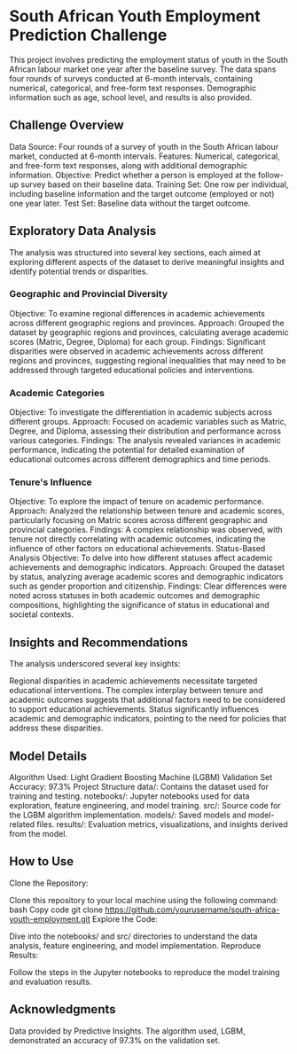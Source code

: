 # South African Youth Employment Prediction Challenge
This project involves predicting the employment status of youth in the South African labour market one year after the baseline survey. The data spans four rounds of surveys conducted at 6-month intervals, containing numerical, categorical, and free-form text responses. Demographic information such as age, school level, and results is also provided.

## Challenge Overview
Data Source: Four rounds of a survey of youth in the South African labour market, conducted at 6-month intervals.
Features: Numerical, categorical, and free-form text responses, along with additional demographic information.
Objective: Predict whether a person is employed at the follow-up survey based on their baseline data.
Training Set: One row per individual, including baseline information and the target outcome (employed or not) one year later.
Test Set: Baseline data without the target outcome.

## Exploratory Data Analysis
The analysis was structured into several key sections, each aimed at exploring different aspects of the dataset to derive meaningful insights and identify potential trends or disparities.

### Geographic and Provincial Diversity
Objective: To examine regional differences in academic achievements across different geographic regions and provinces.
Approach: Grouped the dataset by geographic regions and provinces, calculating average academic scores (Matric, Degree, Diploma) for each group.
Findings: Significant disparities were observed in academic achievements across different regions and provinces, suggesting regional inequalities that may need to be addressed through targeted educational policies and interventions.
### Academic Categories
Objective: To investigate the differentiation in academic subjects across different groups.
Approach: Focused on academic variables such as Matric, Degree, and Diploma, assessing their distribution and performance across various categories.
Findings: The analysis revealed variances in academic performance, indicating the potential for detailed examination of educational outcomes across different demographics and time periods.
### Tenure's Influence
Objective: To explore the impact of tenure on academic performance.
Approach: Analyzed the relationship between tenure and academic scores, particularly focusing on Matric scores across different geographic and provincial categories.
Findings: A complex relationship was observed, with tenure not directly correlating with academic outcomes, indicating the influence of other factors on educational achievements.
Status-Based Analysis
Objective: To delve into how different statuses affect academic achievements and demographic indicators.
Approach: Grouped the dataset by status, analyzing average academic scores and demographic indicators such as gender proportion and citizenship.
Findings: Clear differences were noted across statuses in both academic outcomes and demographic compositions, highlighting the significance of status in educational and societal contexts.

## Insights and Recommendations
The analysis underscored several key insights:

Regional disparities in academic achievements necessitate targeted educational interventions.
The complex interplay between tenure and academic outcomes suggests that additional factors need to be considered to support educational achievements.
Status significantly influences academic and demographic indicators, pointing to the need for policies that address these disparities.

## Model Details
Algorithm Used: Light Gradient Boosting Machine (LGBM)
Validation Set Accuracy: 97.3%
Project Structure
data/: Contains the dataset used for training and testing.
notebooks/: Jupyter notebooks used for data exploration, feature engineering, and model training.
src/: Source code for the LGBM algorithm implementation.
models/: Saved models and model-related files.
results/: Evaluation metrics, visualizations, and insights derived from the model.
## How to Use
Clone the Repository:

Clone this repository to your local machine using the following command:
bash
Copy code
git clone https://github.com/yourusername/south-africa-youth-employment.git
Explore the Code:

Dive into the notebooks/ and src/ directories to understand the data analysis, feature engineering, and model implementation.
Reproduce Results:

Follow the steps in the Jupyter notebooks to reproduce the model training and evaluation results.

## Acknowledgments
Data provided by Predictive Insights.
The algorithm used, LGBM, demonstrated an accuracy of 97.3% on the validation set.
